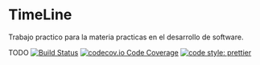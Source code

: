 # TimeLine
Trabajo practico para la materia practicas en el desarrollo de software.

TODO
[![Build Status](https://travis-ci.org/PabloGMarrero/TimeLine.svg?style=svg)](https://travis-ci.org/PabloGMarrero/TimeLine)
[![codecov.io Code Coverage](https://codecov.io/gh/PabloGMarrero/TimeLine/branch/dev/graph/badge.svg )](https://codecov.io/gh/PabloGMarrero/TimeLine)
[![code style: prettier](https://img.shields.io/badge/code_style-prettier-ff69b4.svg?style=flat-square)](https://github.com/prettier/prettier)

